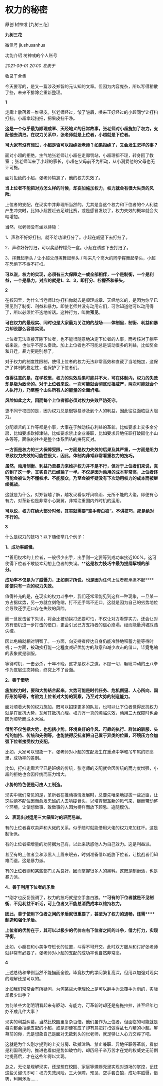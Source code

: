 # 权力的秘密

原创 树神彧 [九树三花]

**九树三花** 

微信号 jiushusanhua

功能介绍 树神彧的个人账号

_2021-09-01 20:00_ _发表于_

收录于合集

今天要写的，是又一篇涉及郑智的元认知的文章。但因为内容庞杂，所以写得稍散了些，未来不排除会重新整理。

  

**1**

  

走廊上散落着一堆果皮。张老师经过，皱了皱眉，唤来正好经过的小超同学让打扫打扫。小超拿起扫把，把果皮扫干净。

  

**这是一个似乎最为顺理成章、天经地义的日常故事，张老师对小超施加了权力，支配他去清扫。在权力关系中，张老师就是上位者，小超就是下位者。**

**可大家有没有想过，小超是否可以拒绝张老师？如果拒绝了，又会发生怎样的事？**

  

面对小超的拒绝，生气地张老师让小超在走廊罚站，小超理都不理，转身回了教室 ；张老师叫来了小超的家长，小超在父母前不为所动，从小溺爱他的父母也无计可施。

  

面对拒绝的小超，张老师尴尬了，他的权力失效了。

**当上位者不能把对方怎么样的时候，却妄加施加权力，权力就会有很大失灵的风险。**

  

上位者的支配，在现实中并非理所当然的。尤其是当这个权力和下位者的个人利益产生冲突时，比如小超要赶去足球比赛，或是感冒发烧了，权力失效的概率就会大幅增加。

  

当然，张老师没有坐以待毙：  

  

1、声称不好好打扫，就不给功课打分了。小超在威逼下去打扫了。

2、声称好好打扫，可以奖励柠檬茶一盒。小超在诱惑下去打扫了。

3、挥舞起拳头 / 让小超父母挥舞起拳头 / 叫来几个高大的同学挥舞起拳头，小超在恐惧下不得不打扫。

  

**可以说，权力的实现，必须有三大保障之一或全部相伴，一个是制衡，一个是利益，一个是暴力。对应的就是1、2、3，即打分、柠檬茶和拳头。**

  

**2**

  

在校园里，为什么当老师让你打扫你就去是顺理成章、天经地义的，是因为你早已预见到了制衡、利益和暴力。即使老师并没有动用它们，可你知道他可以动用得了，所以必须忙不迭地听话。这种行为，叫做**预见**。

  

**可在权力的最现实、同时也是大家最为关注的的战场——体制里，制衡、利益和暴力却没那么容易实现。**

  

上位者无法直接开除下位者，也不能很随意地决定下位者的人事，而考核对于躺平者来说，也似乎不那么奏效。加上上位者也不可能总是调动很多的利益，比如奖金和升迁。暴力更是别想了。

  

对于权力的制度性限制，使得上位者的权力无法非常高效和直截了当地施加，这保护了体制的稳定性，也保护了下位者们。

  

**值得注意的是，在学校里，权力的失效后果可能并不大，可在体制内，权力的失效却是极为致命的。对于上位者来说，一次可能就会彻底动摇威严，两次可能就会个人执行力，乃至整个山头所有人的能量的全面坍塌。**

**风险如此之大，因而每个上位者都必须对权力失效严防死守。**

  

更不同于校园的是，因为权力总是很容易涉及到个人的利益，因此往往面临巨大阻力。

  

分配艰苦的工作等都是小事，大事在于触动核心利益的革新。比如要求上交多余分房，比如要求砍掉津贴，比如要求禁止企业兼职，比如要求异地任职打破固化小山头等等，面临的往往是整个体系团结的拼死反对。

  

**一方面是权力的三大保障受限，一方面是权力失效的后果及其严重，一方面是阻力导致权力失效的可能性很大，因此，体制内非常非常看重权力的技巧。**

  

**虽然，动用制衡、利益乃至暴力来维护权力并不是不行，但对于上位者们来说，真的到了这一步，其实自己已经输了一半。不仅是因为动用的成本非常高，上位者还可能会被认为不懂权术、不能服众，乃至会被怀疑没有下次动用权力的成本而被继续挑战。**

  

这就是为什么，对郑智越了解，越发现看似呼风唤雨、无所不能的大佬，即便有心有力，对革新也是非常小心翼翼，非常注重国内外时机的运用。

  
**可以说，权力在绝大部分时候，其实就需要“空手套白狼”。不讲技巧，那是绝对不行的。**

  

**3**

  

什么是权力的技巧？以下随便举几个例子：

  

**1、成功率威慑。**

  

**善用权术的上位者，一般很少出手，出手则一定要等到成功率接近100%。这可使得下位者不敢侥幸幻想上位者的失误。****这是权力技巧中最为提纲挈领的部分。**

**成功率不仅是为了威慑力，正如刚才所说，也是因为**任何上位者都承担不起******即便只有一次的权力失效。**

  

值得补充的是，在现实的权力斗争中，我们还常常能见到这样一种现象，一旦某一方占据优势，另一方就立刻龟缩，打不还手骂不还口。这就是因为自己的劣势地位会导致还手还口存在失败的风险。

  

而一旦反击留下失误，将会比被动挨打还要可怕，不仅让对方看穿实力，还会让对方有借机进一步打击的借口，更会引发己方支持者的信心崩塌，继而能量滑坡踩踏失控。

  

因此龟缩就相对明智了。一方面，向支持者传达自身仍能冷静地积蓄力量等待时机；一方面，被动挨打能一定程度减轻优势方的敌意和减少攻击的借口，毕竟龟缩的表象就是驯服。

  

等待时机，一击必杀，十年不晚，这才是权术之道。不顾一切、睚眦冲动的王八拳作为底层生态特色，终究上不了台面。

**2、善于借势**

  

**施加权力时，要和大势结合起来。大势可能是时代任务、危机倒逼、人心所向、国际形势等等，考验为上位者对大势的观察，乃至对大势的制造能力。**

  

面对顺着大势的权力施加，既可以招徕更多的队友，也可以让下位者觉得反抗权力就是在反抗大势，瓦解其抵抗心理。权力万一真的濒临失效，动用三大保障时也会因为顺势而成本大减。

  

**借势不仅包括大势，也包括小势。环境良好的作风、可靠的执行、群体的驯服、头衔的加持、传统和先例等，也能使得反抗者把自己置于异类的位置，环境压力会加强下位者接受权力支配。**

  

比如，大家可以想象一下，张老师对小超的支配发生在重点中学和吊车尾的职高里，成功率的差别。

  

比如，打扫走廊若早已是班级的传统，张老师的支配就会因传统的而力度增强，小超的拒绝也会因传统而压力增大。

  

**小势的特色便是可由人工制造。**

  

现实中我们常见的是，革新者在推动事情发展时，总要先唯亲地提拔一些近臣，让这些德不配位因而愈发忠诚的人去啃硬骨头，以培育起革新的风气来，继而带动整个环境，让使想做事、敢做事的人因为榜样而放下顾忌、追随模仿。

**3、表现出对运用三大保障时的轻而易举。**

  

有的上位者喜欢卖弄和大佬的关系，似乎随时就能借用大佬的权力来加杠杆。这是制衡派。

  

有的上位者把增量的功劳据为己有，以此来诱惑他人为自己效力。这是利益派。

  

甚至有的上位者会和涉黑人士眉来眼去，时刻准备借以威胁下位者，让挑战者们知难而退。这是暴力派。

  

有的上位者则和某些部门关系良好，因而掌握很多人的黑料。这既是制衡派，也是暴力派。

  

**4、善于利用下位者的矛盾**

  

**刚才也反复强调了，权力的技巧就是空手套白狼。****可有的下位者就是不见制衡、不见利益不听话，可上位者又不能总消费成本以维持权力。**

**因此，善于使用下位者之间的矛盾就很重要了，甚至为了权力的通畅，还需****制造和强化矛盾。**

**上位者的优势在于，其可以以极少的代价左右下位者之间的斗争，借力打力，实现平衡。**

  

比如，小超在和小美争夺班长的位置，斗得不可开交。此时双方服从和讨好张老师就非常有必要了，张老师对小超的支配的成功率也自然非常高。

**4**

  

上述总结和举例当然不能描画全貌，毕竟权力的学问繁复高深，但用以加强对现实的理解还是可以的。

比如我们常常会有所疑问，为何某些大佬理论上是可以翻手为云覆手为雨的，实际却极少出手？

  

为何某些大佬明明看起来有驱动、有能力，可革新时却还是拖拖拉拉，甚至经年也办不成几件大事？

  

现实的利益纠葛，当然比校园里复杂百倍。他们虽作为上位者，但面临的可能就是每次都会拒绝支配的小超，或是即便答应了却有意把打扫做得乱七八糟的小超。屏幕前的你，光是想象自己是面对无数刺头的张老师，就足够让人心力交瘁了吧。

  

这就是为什么刚才提到的上交分房、砍掉津贴、禁止兼职、异地任职等革新，看似是利国利民的，推进也看似是势如破竹的，却历经千辛万苦才在党的权威史无前例地提高后，才在这些年得以实现。

  

总之，无论是理解现实，还是想在校园、家庭等螺蛳壳里实现对道场的掌控，记住这些关键词即可：权力失效风险，三大保障，预见、空手套白狼，成功率威慑，借势，利用矛盾……